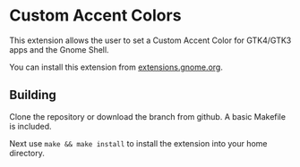 # Custom Accent Colors
This extension allows the user to set a Custom Accent Color for GTK4/GTK3 apps and the Gnome Shell.

You can install this extension from [extensions.gnome.org](https://extensions.gnome.org/extension/5547/custom-accent-colors).

## Building
Clone the repository or download the branch from github. A basic Makefile is included.

Next use `make && make install` to install the extension into your home directory.
